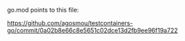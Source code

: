 go.mod points to this file:

https://github.com/agosmou/testcontainers-go/commit/0a02b8e66c8e5651c02dce13d2fb9ee96f19a722
